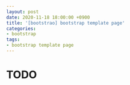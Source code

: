 ```yaml
---
layout: post
date: 2020-11-18 18:00:00 +0900
title: '[bootstrao] bootstrap template page'
categories:
- bootstrap
tags:
- bootstrap template page
---
```




# TODO
